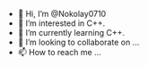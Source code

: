 - 👋 Hi, I’m @Nokolay0710
- 👀 I’m interested in C++.
- 🌱 I’m currently learning C++.
- 💞️ I’m looking to collaborate on ...
- 📫 How to reach me ...

<!---
Nokolay0710/Nokolay0710 is a ✨ special ✨ repository because its `README.md` (this file) appears on your GitHub profile.
You can click the Preview link to take a look at your changes.
--->
